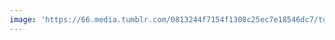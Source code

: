 ```yaml
---
image: 'https://66.media.tumblr.com/0813244f7154f1308c25ec7e18546dc7/tumblr_n9stugzaZq1tbdx3so1_r1_1280.jpg'
---
```


